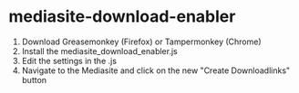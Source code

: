 # mediasite-download-enabler

1. Download Greasemonkey (Firefox) or Tampermonkey (Chrome)
2. Install the mediasite_download_enabler.js
3. Edit the settings in the .js 
4. Navigate to the Mediasite and click on the new "Create Downloadlinks" button
